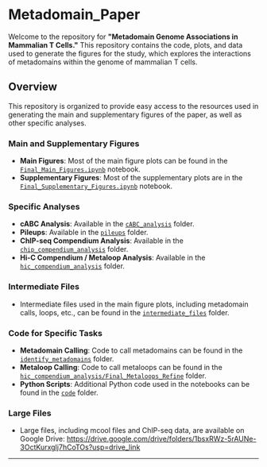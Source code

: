 # Metadomain_Paper

Welcome to the repository for **"Metadomain Genome Associations in Mammalian T Cells."** This repository contains the code, plots, and data used to generate the figures for the study, which explores the interactions of metadomains within the genome of mammalian T cells.

## Overview

This repository is organized to provide easy access to the resources used in generating the main and supplementary figures of the paper, as well as other specific analyses.

### Main and Supplementary Figures

- **Main Figures**: Most of the main figure plots can be found in the [`Final_Main_Figures.ipynb`](./Final_Main_Figures.ipynb) notebook.
- **Supplementary Figures**: Most of the supplementary plots are in the [`Final_Supplementary_Figures.ipynb`](./Final_Supplementary_Figures.ipynb) notebook.

### Specific Analyses

- **cABC Analysis**: Available in the [`cABC_analysis`](./cABC_analysis) folder.
- **Pileups**: Available in the [`pileups`](./pileups) folder.
- **ChIP-seq Compendium Analysis**: Available in the [`chip_compendium_analysis`](./chip_compendium_analysis) folder.
- **Hi-C Compendium / Metaloop Analysis**: Available in the [`hic_compendium_analysis`](./hic_compendium_analysis) folder.

### Intermediate Files

- Intermediate files used in the main figure plots, including metadomain calls, loops, etc., can be found in the [`intermediate_files`](./intermediate_files) folder.

### Code for Specific Tasks

- **Metadomain Calling**: Code to call metadomains can be found in the [`identify_metadomains`](./identify_metadomains) folder.
- **Metaloop Calling**: Code to call metaloops can be found in the [`hic_compendium_analysis/Final_Metaloops_Refine`](./hic_compendium_analysis/Final_Metaloops_Refine) folder.
- **Python Scripts**: Additional Python code used in the notebooks can be found in the [`code`](./code) folder.

### Large Files

- Large files, including mcool files and ChIP-seq data, are available on Google Drive: https://drive.google.com/drive/folders/1bsxRWz-5rAUNe-3OctKurxgIj7hCoTOs?usp=drive_link


---

